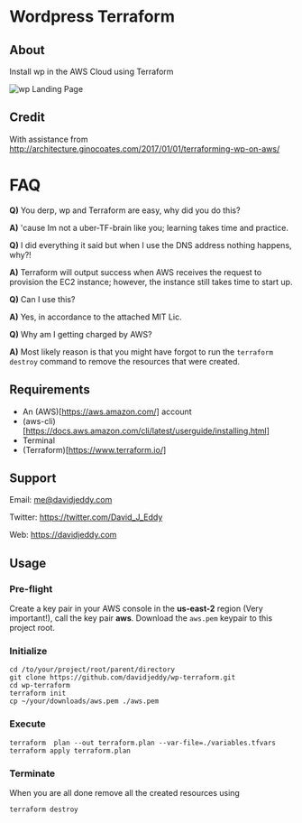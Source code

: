 # Wordpress Terraform

## About

Install wp in the AWS Cloud using Terraform

![wp Landing Page](./docs/imgs/wp_landing_page.png "wp Landing Page")


## Credit

With assistance from http://architecture.ginocoates.com/2017/01/01/terraforming-wp-on-aws/

# FAQ

__Q)__ You derp, wp and Terraform are easy, why did you do this?

__A)__ 'cause Im not a uber-TF-brain like you; learning takes time and practice.

__Q)__ I did everything it said but when I use the DNS address nothing happens, why?!

__A)__ Terraform will output success when AWS receives the request to provision the EC2 instance; however, the instance still takes time to start up.

__Q)__ Can I use this?

__A)__ Yes, in accordance to the attached MIT Lic.

__Q)__ Why am I getting charged by AWS?

__A)__ Most likely reason is that you might have forgot to run the `terraform destroy` command to remove the resources that were created.

## Requirements
 - An (AWS)[https://aws.amazon.com/] account
 - (aws-cli)[https://docs.aws.amazon.com/cli/latest/userguide/installing.html]
 - Terminal
 - (Terraform)[https://www.terraform.io/]

## Support

Email: me@davidjeddy.com

Twitter: https://twitter.com/David_J_Eddy

Web: https://davidjeddy.com

## Usage

### Pre-flight

Create a key pair in your AWS console in the __us-east-2__ region (Very important!), call the key pair __aws__.
Download the `aws.pem` keypair to this project root.


### Initialize
```
cd /to/your/project/root/parent/directory
git clone https://github.com/davidjeddy/wp-terraform.git
cd wp-terraform
terraform init
cp ~/your/downloads/aws.pem ./aws.pem
```

### Execute

```
terraform  plan --out terraform.plan --var-file=./variables.tfvars
terraform apply terraform.plan
```

### Terminate

When you are all done remove all the created resources using
```
terraform destroy
```
